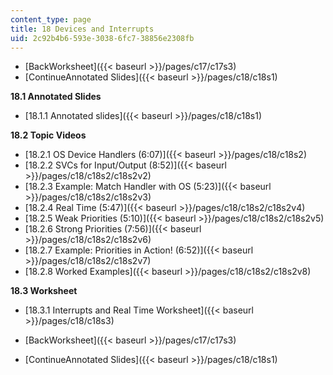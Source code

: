```yaml
---
content_type: page
title: 18 Devices and Interrupts
uid: 2c92b4b6-593e-3038-6fc7-38856e2308fb
---
```


*   [BackWorksheet]({{< baseurl >}}/pages/c17/c17s3)
*   [ContinueAnnotated Slides]({{< baseurl >}}/pages/c18/c18s1)

**18.1 Annotated Slides**

*   [18.1.1 Annotated slides]({{< baseurl >}}/pages/c18/c18s1)

**18.2 Topic Videos**

*   [18.2.1 OS Device Handlers (6:07)]({{< baseurl >}}/pages/c18/c18s2)
*   [18.2.2 SVCs for Input/Output (8:52)]({{< baseurl >}}/pages/c18/c18s2/c18s2v2)
*   [18.2.3 Example: Match Handler with OS (5:23)]({{< baseurl >}}/pages/c18/c18s2/c18s2v3)
*   [18.2.4 Real Time (5:47)]({{< baseurl >}}/pages/c18/c18s2/c18s2v4)
*   [18.2.5 Weak Priorities (5:10)]({{< baseurl >}}/pages/c18/c18s2/c18s2v5)
*   [18.2.6 Strong Priorities (7:56)]({{< baseurl >}}/pages/c18/c18s2/c18s2v6)
*   [18.2.7 Example: Priorities in Action! (6:52)]({{< baseurl >}}/pages/c18/c18s2/c18s2v7)
*   [18.2.8 Worked Examples]({{< baseurl >}}/pages/c18/c18s2/c18s2v8)

**18.3 Worksheet**

*   [18.3.1 Interrupts and Real Time Worksheet]({{< baseurl >}}/pages/c18/c18s3)

*   [BackWorksheet]({{< baseurl >}}/pages/c17/c17s3)
*   [ContinueAnnotated Slides]({{< baseurl >}}/pages/c18/c18s1)